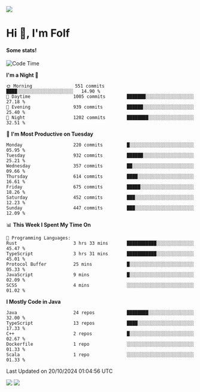 <img src="https://komarev.com/ghpvc/?username=itsfolf"/>
<h1>Hi 👋, I'm Folf</h1>


#### Some stats!
<!--START_SECTION:waka-->
![Code Time](http://img.shields.io/badge/Code%20Time-2%2C383%20hrs%2048%20mins-blue)

**I'm a Night 🦉** 

```text
🌞 Morning                551 commits         ████░░░░░░░░░░░░░░░░░░░░░   14.90 % 
🌆 Daytime                1005 commits        ███████░░░░░░░░░░░░░░░░░░   27.18 % 
🌃 Evening                939 commits         ██████░░░░░░░░░░░░░░░░░░░   25.40 % 
🌙 Night                  1202 commits        ████████░░░░░░░░░░░░░░░░░   32.51 % 
```
📅 **I'm Most Productive on Tuesday** 

```text
Monday                   220 commits         █░░░░░░░░░░░░░░░░░░░░░░░░   05.95 % 
Tuesday                  932 commits         ██████░░░░░░░░░░░░░░░░░░░   25.21 % 
Wednesday                357 commits         ██░░░░░░░░░░░░░░░░░░░░░░░   09.66 % 
Thursday                 614 commits         ████░░░░░░░░░░░░░░░░░░░░░   16.61 % 
Friday                   675 commits         █████░░░░░░░░░░░░░░░░░░░░   18.26 % 
Saturday                 452 commits         ███░░░░░░░░░░░░░░░░░░░░░░   12.23 % 
Sunday                   447 commits         ███░░░░░░░░░░░░░░░░░░░░░░   12.09 % 
```


📊 **This Week I Spent My Time On** 

```text
💬 Programming Languages: 
Rust                     3 hrs 33 mins       ███████████░░░░░░░░░░░░░░   45.47 % 
TypeScript               3 hrs 31 mins       ███████████░░░░░░░░░░░░░░   45.01 % 
Protocol Buffer          25 mins             █░░░░░░░░░░░░░░░░░░░░░░░░   05.33 % 
JavaScript               9 mins              █░░░░░░░░░░░░░░░░░░░░░░░░   02.09 % 
SCSS                     4 mins              ░░░░░░░░░░░░░░░░░░░░░░░░░   01.02 % 
```

**I Mostly Code in Java** 

```text
Java                     24 repos            ████████░░░░░░░░░░░░░░░░░   32.00 % 
TypeScript               13 repos            ████░░░░░░░░░░░░░░░░░░░░░   17.33 % 
C++                      2 repos             █░░░░░░░░░░░░░░░░░░░░░░░░   02.67 % 
Dockerfile               1 repo              ░░░░░░░░░░░░░░░░░░░░░░░░░   01.33 % 
Scala                    1 repo              ░░░░░░░░░░░░░░░░░░░░░░░░░   01.33 % 
```




 Last Updated on 20/10/2024 01:04:56 UTC
<!--END_SECTION:waka-->
<a src="https://discord.com/users/1090088995976925305"><img src="https://lanyard-profile-readme.vercel.app/api/1090088995976925305"/></a></td> 
<img src="https://hit.yhype.me/github/profile?user_id=9268058"/>
